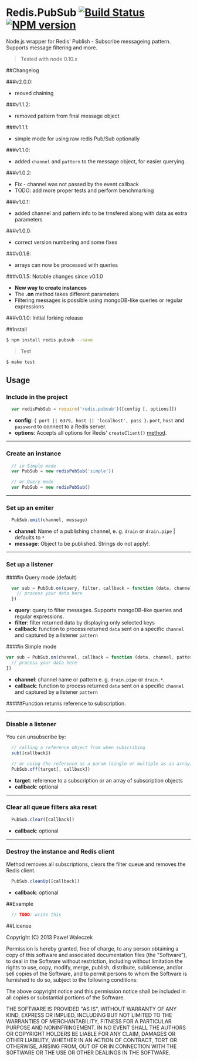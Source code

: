# Redis.PubSub [![Build Status](https://travis-ci.org/pwaleczek/redis.pubsub.png)](https://travis-ci.org/pwaleczek/redis.pubsub) [![NPM version](https://badge.fury.io/js/redis.pubsub.png)](http://badge.fury.io/js/redis.pubsub)

Node.js wrapper for Redis' Publish - Subscribe messageing pattern.
Supports message filtering and more.

  > Tested with node 0.10.x

##Changelog

###v2.0.0:
  * reoved chaining

###v1.1.2:
  * removed pattern from final message object

###v1.1.1:
  * simple mode for using raw redis Pub/Sub optionally

###v1.1.0:
  * added `channel` and `pattern` to the message object, for easier querying.

###v1.0.2:
  * Fix - channel was not passed by the event callback
  * TODO: add more proper tests and perform benchmarking

###v1.0.1:
  * added channel and pattern info to be trnsfered along with data as extra parameters

###v1.0.0:
  * correct version numbering and some fixes

###v0.1.6:
  * arrays can now be processed with queries

###v0.1.5: Notable changes since v0.1.0
  * __New way to create instances__
  * The __.on__ method takes different parameters
  * Filtering messages is possible using mongoDB-like queries or regular expressions

###v0.1.0: Initial forking release

##Install

  ```bash
  $ npm install redis.pubsub --save
  ```

  > Test

  ```bash
  $ make test
  ```

## Usage

### Include in the project

```javascript
  var redisPubSub = require('redis.pubsub')([config [, options]])
```

  * __config__: `{ port || 6379, host || 'localhost', pass }`. `port`, `host` and `password` to connect to a Redis server.
  * __options__: Accepts all options for Redis' `createClient()` [method](http://github.com/mranney/node_redis#rediscreateclientport-host-options).

---
### Create an instance

```javascript
  // in Simple mode
  var PubSub = new redisPubSub('simple'))

  // or Query mode
  var PubSub = new redisPubSub()
```

---
### Set up an emiter

```javascript
  PubSub.emit(channel, message)
```

  * __channel__: Name of a publishing channel, e. g. `drain` or `drain.pipe` | defaults to `*`
  * __message__: Object to be published. Strings do not apply!.

---
### Set up a listener

####in Query mode (default)

```javascript
  var sub = PubSub.on(query, filter, callback = function (data, channel, pattern) {
    // process your data here
  })
```
  * __query__: query to filter messages. Supports mongoDB-like queries and regular expressions.
  * __filter__: filter returned data by displaying only selected keys
  * __callback__: function to process returned `data` sent on a specific `channel` and captured by a listener `pattern`


####in Simple mode
  ```javascript
  var sub = PubSub.on(channel, callback = function (data, channel, pattern) {
    // process your data here
  })
```

  * __channel__: channel name or pattern e. g. `drain.pipe` or `drain.*`.
  * __callback__: function to process returned `data` sent on a specific `channel` and captured by a listener `pattern`


#####Function returns reference to subscription.


---
### Disable a listener

You can unsubscribe by:

```javascript
  // calling a reference object from when subscribing
  sub([callback])

  // or using the reference as a param (single or multiple as an array)
  PubSub.off(target[, callback])
```

  * __target__: reference to a subscription or an array of subscription objects
  * __callback__: optional

---
### Clear all queue filters aka reset

```javascript
  PubSub.clear([callback])
```

  * __callback__: optional

---
### Destroy the instance and Redis client

Method removes all subscriptions, clears the filter queue and removes the Redis client.

```javascript
  PubSub.cleanUp([callback])
```

  * __callback__: optional

##Example

```javascript
  // TODO: write this
```

##License

Copyright (C) 2013 Paweł Waleczek

Permission is hereby granted, free of charge, to any person obtaining a copy of this software and associated documentation files (the "Software"), to deal in the Software without restriction, including without limitation the rights to use, copy, modify, merge, publish, distribute, sublicense, and/or sell copies of the Software, and to permit persons to whom the Software is furnished to do so, subject to the following conditions:

The above copyright notice and this permission notice shall be included in all copies or substantial portions of the Software.

THE SOFTWARE IS PROVIDED "AS IS", WITHOUT WARRANTY OF ANY KIND, EXPRESS OR IMPLIED, INCLUDING BUT NOT LIMITED TO THE WARRANTIES OF MERCHANTABILITY, FITNESS FOR A PARTICULAR PURPOSE AND NONINFRINGEMENT. IN NO EVENT SHALL THE AUTHORS OR COPYRIGHT HOLDERS BE LIABLE FOR ANY CLAIM, DAMAGES OR OTHER LIABILITY, WHETHER IN AN ACTION OF CONTRACT, TORT OR OTHERWISE, ARISING FROM, OUT OF OR IN CONNECTION WITH THE SOFTWARE OR THE USE OR OTHER DEALINGS IN THE SOFTWARE.
